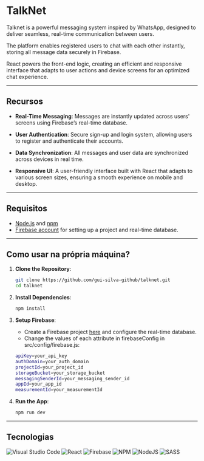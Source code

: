# TalkNet

Talknet is a powerful messaging system inspired by WhatsApp, designed to deliver seamless, real-time communication between users.

The platform enables registered users to chat with each other instantly, storing all message data securely in Firebase. 

React powers the front-end logic, creating an efficient and responsive interface that adapts to user actions and device screens for an optimized chat experience.

<hr>

## Recursos

- **Real-Time Messaging**: Messages are instantly updated across users' screens using Firebase’s real-time database.

- **User Authentication**: Secure sign-up and login system, allowing users to register and authenticate their accounts.

- **Data Synchronization**: All messages and user data are synchronized across devices in real time.

- **Responsive UI**: A user-friendly interface built with React that adapts to various screen sizes, ensuring a smooth experience on mobile and desktop.

<hr>

## Requisitos

- [Node.js](https://nodejs.org/) and [npm](https://www.npmjs.com/)
- [Firebase account](https://firebase.google.com/) for setting up a project and real-time database.

<hr>

## Como usar na própria máquina?

1. **Clone the Repository**:
    ```bash
    git clone https://github.com/gui-silva-github/talknet.git
    cd talknet
    ```

2. **Install Dependencies**:
    ```bash
    npm install
    ```

3. **Setup Firebase**:  
   - Create a Firebase project [here](https://firebase.google.com/) and configure the real-time database.
   - Change the values of each attribute in firebaseConfig in src/config/firebase.js:
    ```bash
    apiKey=your_api_key
    authDomain=your_auth_domain
    projectId=your_project_id
    storageBucket=your_storage_bucket
    messagingSenderId=your_messaging_sender_id
    appId=your_app_id
    measurementId=your_measurementId
    ```

4. **Run the App**:
    ```bash
    npm run dev
    ```

<hr>

## Tecnologias

![Visual Studio Code](https://img.shields.io/badge/Visual%20Studio%20Code-0078d7.svg?style=for-the-badge&logo=visual-studio-code&logoColor=white)
![React](https://img.shields.io/badge/react-%2320232a.svg?style=for-the-badge&logo=react&logoColor=%2361DAFB)
![Firebase](https://img.shields.io/badge/firebase-a08021?style=for-the-badge&logo=firebase&logoColor=ffcd34)
![NPM](https://img.shields.io/badge/NPM-%23CB3837.svg?style=for-the-badge&logo=npm&logoColor=white)
![NodeJS](https://img.shields.io/badge/node.js-6DA55F?style=for-the-badge&logo=node.js&logoColor=white)
![SASS](https://img.shields.io/badge/Sass-CC6699?style=flat&logo=sass&logoColor=white)



